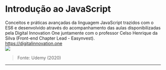 # Introdução ao JavaScript
Conceitos e práticas avançadas da linguagem JavaScript trazidos com o ES6 e desenvolvido através do acompanhamento das aulas disponibilizadas pela Digital Innovation One juntamente com o professor Celso Henrique da Silva (Front-end Chapter Lead - Easynvest).  
https://digitalinnovation.one    
![](https://img-a.udemycdn.com/course/750x422/2575266_c184.jpg)
> Fonte: Udemy (2020)  
-------------
